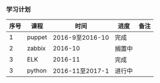 ### 学习计划
|序号|课程|时间|进度|备注|
|---|---|---|---|---|
|1|puppet|2016-9至2016-10|完成||
|2|zabbix|2016-10|搁置中||
|3|ELK|2016-11|完成||
|3|python|2016-11至2017-1|进行中||

